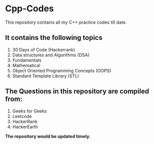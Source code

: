 # Cpp-Codes

This repository contains all my C++ practice codes till date. 

## It contains the following topics

1. 30 Days of Code (Hackerrank)
2. Data structures and Algorithms (DSA)
3. Fundamentals 
4. Mathematical 
5. Object Oriented Programming Concepts (OOPS)
6. Standard Template Library (STL)


## The Questions in this repository are compiled from:
1. Geeks for Geeks
2. Leetcode
3. HackerRank
4. HackerEarth

**The repository would be updated timely.**
